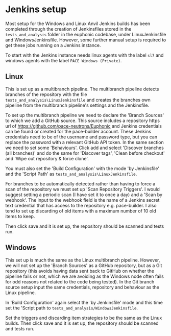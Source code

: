 # Jenkins setup

Most setup for the Windows and Linux Anvil Jenkins builds has been completed through the creation of Jenkinsfiles stored in the `tests_and_analysis` folder in the euphonic codebase, under LinuxJenkinsfile and WindowsJenkinsfile. However, some further manual setup is required to get these jobs running on a Jenkins instance.

To start with the Jenkins instance needs linux agents with the label `sl7` and windows agents with the label `PACE Windows (Private)`.

## Linux

This is set up as a multibranch pipeline. The multibranch pipeline detects branches of the repository with the file `tests_and_analysis\LinuxJenkinsfile` and creates the branches own pipeline from the multibranch pipeline's settings and the Jenkinsfile.

To set up the multibranch pipeline we need to declare the 'Branch Sources' to which we add a GitHub source. This source includes a repository https url of https://github.com/pace-neutrons/Euphonic and Jenkins credentials can be found or created for the pace-builder account. These Jenkins credentials need to be of the username and password type, but you can replace the password with a relevant GitHub API token. In the same section we need to set some 'Behaviours'. Click add and select 'Discover branches (all branches)' and do the same for 'Discover tags', 'Clean before checkout' and 'Wipe out repository & force clone'.

You must also set the 'Build Configuration' with the mode 'by Jenkinsfile' and the 'Script Path' as `tests_and_analysis\LinuxJenkinsfile`.

For branches to be automatically detected rather than having to force a scan of the repository we must set up 'Scan Repository Triggers'. I would suggest setting a periodic scan (I have set it to once a day) and a 'Scan by webhook'. The input to the webhook field is the name of a Jenkins secret text credential that has access to the repository e.g. pace-builder. I also tend to set up discarding of old items with a maximum number of 10 old items to keep.

Then click save and it is set up, the repository should be scanned and tests run.

## Windows

This set up is much the same as the Linux multibranch pipeline. However, we will not set up the 'Branch Sources' as a GitHub repository, but as a Git repository (this avoids having data sent back to GitHub on whether the pipeline fails or not, which we are avoiding as the Windows node often fails for odd reasons not related to the code being tested). In the Git branch source setup input the same credentials, repository and behaviour as the Linux pipeline.

In 'Build Configuration' again select the 'by Jenkinsfile' mode and this time set the 'Script path to `tests_and_analysis/WindowsJenkinsfile`.

Set the triggers and discarding item strategies to be the same as the Linux builds. Then click save and it is set up, the repository should be scanned and tests run.
